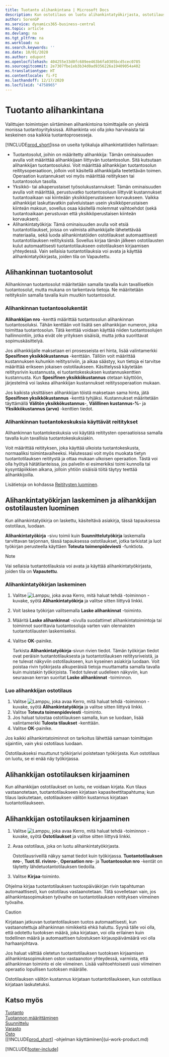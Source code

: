 ```yaml
---
title: Tuotanto alihankintana | Microsoft Docs
description: Kun ostotilaus on luotu alihankintatyökirjasta, ostotilaus voidaan kirjata.
author: SorenGP
ms.service: dynamics365-business-central
ms.topic: article
ms.devlang: na
ms.tgt_pltfrm: na
ms.workload: na
ms.search.keywords: ''
ms.date: 10/01/2020
ms.author: edupont
ms.openlocfilehash: 404255e33d0fc689ee463b6fa0305bcd5cec0785
ms.sourcegitcommit: 2e7307fbe1eb3b34d0ad9356226a19409054a402
ms.translationtype: HT
ms.contentlocale: fi-FI
ms.lasthandoff: 12/17/2020
ms.locfileid: "4758965"
---
```

# <a name="subcontract-manufacturing"></a>Tuotanto alihankintana
Valittujen toimintojen siirtäminen alihankintoina toimittajalle on yleistä monissa tuotantoyrityksissä. Alihankinta voi olla joko harvinaista tai keskeinen osa kaikkia tuotantoprosesseja.

[!INCLUDE[prod_short](includes/prod_short.md)]issa on useita työkaluja alihankintatöiden hallintaan:  

- Tuotantosolut, joihin on määritetty alihankkija: Tämän ominaisuuden avulla voit määrittää alihankkijaan liittyvän tuotantosolun. Sitä kutsutaan alihankkijan tuotantosoluksi. Voit määrittää alihankkijan tuotantosolun reititysoperaatioon, jolloin voit käsitellä alihankkijalla teetettävän toimen. Operaation kustannukset voi myös määrittää reitityksen tai tuotantosolun tasolla.  
- Yksikkö- tai aikaperustaiset työsolukustannukset: Tämän ominaisuuden avulla voit määrittää, perustuvatko tuotantosoluun liittyvät kustannukset tuotantoaikaan vai kiinteään yksikköperustaiseen korvaukseen. Vaikka alihankkijat laskuttavatkin palveluistaan usein yksikköperustaisen kiinteän maksun, sovellus osaa käsitellä molemmat vaihtoehdot (sekä tuotantoaikaan perustuvan että yksikköperustaisen kiinteän korvauksen).  
- Alihankintatyökirja: Tämä ominaisuuden avulla voit etsiä tuotantotilaukset, joissa on valmista alihankkijalle lähetettävää materiaalia, sekä luoda alihankintatöiden ostotilaukset automaattisesti tuotantotilauksen reitityksistä. Sovellus kirjaa tämän jälkeen ostotilausten kulut automaattisesti tuotantotilaukseen ostotilauksen kirjaamisen yhteydessä. Vain sellaisia tuotantotilauksia voi avata ja käyttää alihankintatyökirjasta, joiden tila on Vapautettu.  

## <a name="subcontract-work-centers"></a>Alihankinnan tuotantosolut  
Alihankinnan tuotantosolut määritetään samalla tavalla kuin tavallisetkin tuotantosolut, mutta mukana on tarkentavia tietoja. Ne määritetään reitityksiin samalla tavalla kuin muutkin tuotantosolut.  

### <a name="subcontract-work-center-fields"></a>Alihankinnan tuotantosolukentät  
**Alihankkijan nro** -kenttä määrittää tuotantosolun alihankinnan tuotantosoluksi. Tähän kenttään voit lisätä sen alihankkijan numeron, joka toimittaa tuotantosolun. Tätä kenttää voidaan käyttää niiden tuotantosolujen hallinnointiin, jotka eivät ole yrityksen sisäisiä, mutta jotka suorittavat sopimuskäsittelyä.  

Jos alihankkijalle maksetaan eri prosesseista eri hinta, lisää valintamerkki **Spesifinen yksikkökustannus** -kenttään. Tällöin voit määrittää kustannuksen kuhunkin reititysriviin, ja aikaa säästyy, kun tietoja ei tarvitse määrittää erikseen jokaisen ostotilaukseen. Käsittelyssä käytetään reititysrivin kustannusta, ei tuotantokeskuksen kustannuskenttien kustannusta. Kun **Spesifinen yksikkökustannus** otetaan käyttöön, järjestelmä voi laskea alihankkijan kustannukset reititysoperaation mukaan.  

Jos kaikista yksittäisen alihankkijan töistä maksetaan sama hinta, jätä **Spesifinen yksikkökustannus** -kenttä tyhjäksi. Kustannukset määritetään täyttämällä **Välitön yksikkökustannus**-, **Välillinen kustannus-%**- ja **Yksikkökustannus (arvo)** -kenttien tiedot.  

### <a name="routings-that-use-subcontract-work-centers"></a>Alihankinnan tuotantokeskuksia käyttävät reititykset  
Alihankinnan tuotantokeskuksia voi käytätä reititysten operaatioissa samalla tavalla kuin tavallisia tuotantokeskuksiakin.  

Voit määrittää reitityksen, joka käyttää ulkoista tuotantokeskusta, normaaliksi toimintavaiheeksi. Halutessasi voit myös muokata tietyn tuotantotilauksen reititystä ja ottaa mukaan ulkoisen operaation. Tästä voi olla hyötyä hätätilanteissa, jos palvelin ei esimerkiksi toimi kunnolla tai kysyntäpiikkien aikana, jolloin yhtiön sisäisiä töitä täytyy teettää alihankkijoilla.  

Lisätietoja on kohdassa [Reititysten luominen](production-how-to-create-routings.md).  

## <a name="calculate-subcontracting-worksheets-and-create-subcontract-purchase-orders"></a>Alihankintatyökirjan laskeminen ja alihankkijan ostotilausten luominen  
Kun alihankintatyökirja on laskettu, käsiteltävä asiakirja, tässä tapauksessa ostotilaus, luodaan.  

**Alihankintatyökirja** -sivu toimii kuin **Suunnittelutyökirja** laskemalla tarvittavan tarjonnan, tässä tapauksessa ostotilaukset, jotka tarkistat ja luot työkirjan perusteella käyttäen **Toteuta toimenpideviesti** -funktiota.  

> [!NOTE]  
>  Vai sellaisia tuotantotilauksia voi avata ja käyttää alihankintatyökirjasta, joiden tila on **Vapautettu**.  

### <a name="to-calculate-the-subcontracting-worksheet"></a>Alihankintatyökirjan laskeminen  
1.  Valitse ![Lamppu, joka avaa Kerro, mitä haluat tehdä -toiminnon](media/ui-search/search_small.png "Kerro, mitä haluat tehdä") -kuvake, syötä **Alihankintatyökirja** ja valitse sitten liittyvä linkki.  
2.  Voit laskea työkirjan valitsemalla **Laske alihankinnat** -toiminto.  
3.  Määritä **Laske alihankinnat** -sivulla suodattimet alihankintatoimintoja tai toiminnot suorittavia tuotantosoluja varten vain olennaisten tuotantotilausten laskemiseksi.  
4.  Valitse **OK**-painike.  

    Tarkista **Alihankintatyökirja**-sivun rivien tiedot. Tämän työkirjan tiedot ovat peräisin tuotantotilauksesta ja tuotantotilauksen reititysriveistä, ja ne tulevat näkyviin ostotilaukseen, kun kyseinen asiakirja luodaan. Voit poistaa rivin työkirjasta alkuperäisiä tietoja muuttamatta samalla tavalla kuin muistakin työkirjoista. Tiedot tulevat uudelleen näkyviin, kun seuraavan kerran suoritat **Laske alihankinnat** -toiminnon.  

### <a name="to-create-the-subcontract-purchase-order"></a>Luo alihankkijan ostotilaus  
1.  Valitse ![Lamppu, joka avaa Kerro, mitä haluat tehdä -toiminnon](media/ui-search/search_small.png "Kerro, mitä haluat tehdä") -kuvake, syötä **Alihankintatyökirja** ja valitse sitten liittyvä linkki.  
2.  Valitse **Toteuta toimenpideviesti** -toiminto.  
3.  Jos haluat tulostaa ostotilauksen samalla, kun se luodaan, lisää valintamerkki **Tulosta tilaukset** -kenttään.  
4.  Valitse **OK**-painike.  

Jos kaikki alihankintatoiminnot on tarkoitus lähettää samaan toimittajan sijaintiin, vain yksi ostotilaus luodaan.  

Ostotilaukseksi muuttunut työkirjarivi poistetaan työkirjasta.  Kun ostotilaus on luotu, se ei enää näy työkirjassa.  

## <a name="posting-subcontract-purchase-orders"></a>Alihankkijan ostotilauksen kirjaaminen  
Kun alihankkijan ostotilaukset on luotu, ne voidaan kirjata. Kun tilaus vastaanotetaan, tuotantotilaukseen kirjataan kapasiteettitapahtuma; kun tilaus laskutetaan, ostotilauksen välitön kustannus kirjataan tuotantotilaukseen.  

## <a name="to-post-a-subcontract-purchase-order"></a>Alihankkijan ostotilauksen kirjaaminen  
1.  Valitse ![Lamppu, joka avaa Kerro, mitä haluat tehdä -toiminnon](media/ui-search/search_small.png "Kerro, mitä haluat tehdä") -kuvake, syötä **Ostotilaukset** ja valitse sitten liittyvä linkki.  
2.  Avaa ostotilaus, joka on luotu alihankintatyökirjasta.  

    Ostotilausriveillä näkyy samat tiedot kuin työkirjassa. **Tuotantotilauksen nro**-, **Tuot.til. rivinro**-, **Operaation nro**- ja **Tuotantosolun nro** -kentät on täytetty lähdetuotantotilauksen tiedoilla.  

3.  Valitse **Kirjaa**-toiminto.  

Ohjelma kirjaa tuotantotilauksen tuotospäiväkirjan rivin tapahtuman automaattisesti, kun ostotilaus vastaanotetaan. Tätä sovelletaan vain, jos alihankintasopimuksen työvaihe on tuotantotilauksen reitityksen viimeinen työvaihe.  

> [!CAUTION]  
>  Kirjataan jatkuvan tuotantotilauksen tuotos automaattisesti, kun vastaanotettuja alihankinnan nimikkeitä ehkä haluttu. Syynä tälle voi olla, että odotettu tuotoksen määrä, joka kirjataan, voi olla erilainen kuin todellinen määrä ja automaattisen tulostuksen kirjauspäivämäärä voi olla harhaanjohtava.  
>   
>  Jos haluat välttää oletetun tuotantotilauksen tuotoksen kirjaamisen alihankintasopimuksen oston vastaanoton yhteydessä, varmista, että alihankinnan toiminto ei ole viimeinen. Lisää vaihtoehtoisesti uusi viimeinen operaatio lopullisen tuotoksen määrälle.  

Ostotilauksen välitön kustannus kirjataan tuotantotilaukseen, kun ostotilaus kirjataan laskutetuksi.  

## <a name="see-also"></a>Katso myös  
[Tuotanto](production-manage-manufacturing.md)    
[Tuotannon määrittäminen](production-configure-production-processes.md)  
[Suunnittelu](production-planning.md)      
[Varasto](inventory-manage-inventory.md)  
[Osto](purchasing-manage-purchasing.md)  
[[!INCLUDE[prod_short](includes/prod_short.md)] -ohjelman käyttäminen](ui-work-product.md)


[!INCLUDE[footer-include](includes/footer-banner.md)]